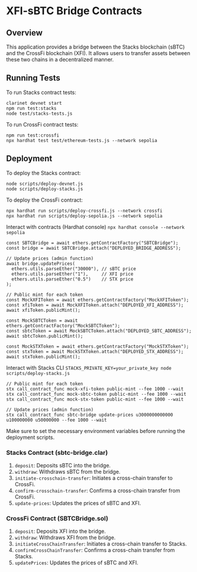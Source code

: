 # XFI-sBTC Bridge Contracts

## Overview

This application provides a bridge between the Stacks blockchain (sBTC) and the CrossFi blockchain (XFI). It allows users to transfer assets between these two chains in a decentralized manner.

## Running Tests

To run Stacks contract tests:
```
clarinet devnet start
npm run test:stacks
node test/stacks-tests.js
```

To run CrossFi contract tests:
```
npm run test:crossfi
npx hardhat test test/ethereum-tests.js --network sepolia
```

## Deployment

To deploy the Stacks contract:
```
node scripts/deploy-devnet.js
node scripts/deploy-stacks.js
```

To deploy the CrossFi contract:
```
npx hardhat run scripts/deploy-crossfi.js --network crossfi
npx hardhat run scripts/deploy-sepolia.js --network sepolia
```

Interact with contracts (Hardhat console)
`npx hardhat console --network sepolia`

```
const SBTCBridge = await ethers.getContractFactory("SBTCBridge");
const bridge = await SBTCBridge.attach("DEPLOYED_BRIDGE_ADDRESS");

// Update prices (admin function)
await bridge.updatePrices(
  ethers.utils.parseEther("30000"), // sBTC price
  ethers.utils.parseEther("1"),     // XFI price
  ethers.utils.parseEther("0.5")    // STX price
);

// Public mint for each token
const MockXFIToken = await ethers.getContractFactory("MockXFIToken");
const xfiToken = await MockXFIToken.attach("DEPLOYED_XFI_ADDRESS");
await xfiToken.publicMint();

const MockSBTCToken = await ethers.getContractFactory("MockSBTCToken");
const sbtcToken = await MockSBTCToken.attach("DEPLOYED_SBTC_ADDRESS");
await sbtcToken.publicMint();

const MockSTXToken = await ethers.getContractFactory("MockSTXToken");
const stxToken = await MockSTXToken.attach("DEPLOYED_STX_ADDRESS");
await stxToken.publicMint();
```

Interact with Stacks CLI
`STACKS_PRIVATE_KEY=your_private_key node scripts/deploy-stacks.js`
```
// Public mint for each token
stx call_contract_func mock-xfi-token public-mint --fee 1000 --wait
stx call_contract_func mock-sbtc-token public-mint --fee 1000 --wait
stx call_contract_func mock-stx-token public-mint --fee 1000 --wait

// Update prices (admin function)
stx call_contract_func sbtc-bridge update-prices u3000000000000 u100000000 u50000000 --fee 1000 --wait
```


Make sure to set the necessary environment variables before running the deployment scripts.

### Stacks Contract (sbtc-bridge.clar)

1. `deposit`: Deposits sBTC into the bridge.
2. `withdraw`: Withdraws sBTC from the bridge.
3. `initiate-crosschain-transfer`: Initiates a cross-chain transfer to CrossFi.
4. `confirm-crosschain-transfer`: Confirms a cross-chain transfer from CrossFi.
5. `update-prices`: Updates the prices of sBTC and XFI.

### CrossFi Contract (SBTCBridge.sol)

1. `deposit`: Deposits XFI into the bridge.
2. `withdraw`: Withdraws XFI from the bridge.
3. `initiateCrossChainTransfer`: Initiates a cross-chain transfer to Stacks.
4. `confirmCrossChainTransfer`: Confirms a cross-chain transfer from Stacks.
5. `updatePrices`: Updates the prices of sBTC and XFI.
